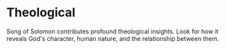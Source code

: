 # Theological

Song of Solomon contributes profound theological insights. Look for how it reveals God's character, human nature, and the relationship between them.

